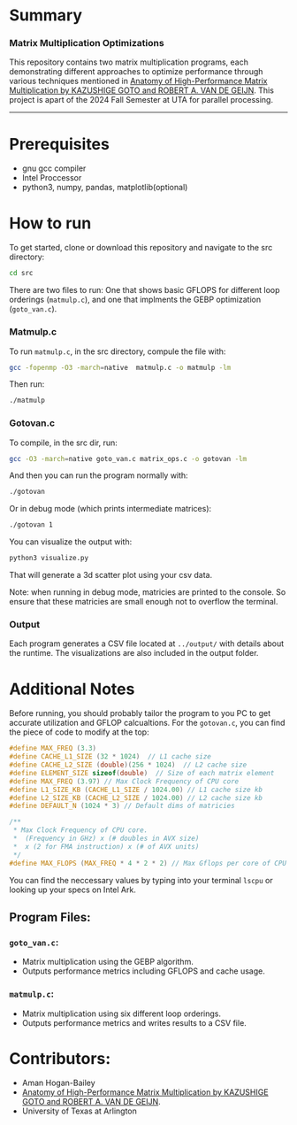 # Summary
### Matrix Multiplication Optimizations
This repository contains two matrix multiplication programs, each demonstrating different approaches to optimize performance through various techniques mentioned in [Anatomy of High-Performance Matrix Multiplication by KAZUSHIGE GOTO and ROBERT A. VAN DE GEIJN](https://www.cs.utexas.edu/~flame/pubs/GotoTOMS_revision.pdf). This project is apart of the 2024 Fall Semester at UTA for parallel processing.

---

# Prerequisites

- gnu gcc compiler
- Intel Proccessor
- python3, numpy, pandas, matplotlib(optional)

# How to run

To get started, clone or download this repository and navigate to the src directory:

```bash
cd src
```

There are two files to run: One that shows basic GFLOPS for different loop orderings (`matmulp.c`), and one that implments the GEBP optimization (`goto_van.c`).

### Matmulp.c

To run `matmulp.c`, in the src directory, compule the file with:

```bash
gcc -fopenmp -O3 -march=native  matmulp.c -o matmulp -lm
```
Then run:

```bash
./matmulp
```

### Gotovan.c

To compile, in the src dir, run:

```bash
gcc -O3 -march=native goto_van.c matrix_ops.c -o gotovan -lm
```

And then you can run the program normally with:

```bash
./gotovan
```

Or in debug mode (which prints intermediate matrices):

```bash
./gotovan 1
```

You can visualize the output with:
```bash
python3 visualize.py
```

That will generate a 3d scatter plot using your csv data.

Note: when running in debug mode, matricies are printed to the console. So ensure that these matricies are small enough not to overflow the terminal.

### Output

Each program generates a CSV file located at `../output/` with details about the runtime. The visualizations are also included in the output folder.

# Additional Notes
Before running, you should probably tailor the program to you PC to get accurate utilization and GFLOP calcualtions. For the `gotovan.c`, you can find the piece of code to modify at the top:

```c
#define MAX_FREQ (3.3)
#define CACHE_L1_SIZE (32 * 1024)  // L1 cache size 
#define CACHE_L2_SIZE (double)(256 * 1024)  // L2 cache size
#define ELEMENT_SIZE sizeof(double)  // Size of each matrix element
#define MAX_FREQ (3.97) // Max Clock Frequency of CPU core
#define L1_SIZE_KB (CACHE_L1_SIZE / 1024.00) // L1 cache size kb
#define L2_SIZE_KB (CACHE_L2_SIZE / 1024.00) // L2 cache size kb
#define DEFAULT_N (1024 * 3) // Default dims of matricies

/**
 * Max Clock Frequency of CPU core.
 *  (Frequency in GHz) x (# doubles in AVX size)
 *  x (2 for FMA instruction) x (# of AVX units)
 */
#define MAX_FLOPS (MAX_FREQ * 4 * 2 * 2) // Max Gflops per core of CPU
```
You can find the neccessary values by typing into your terminal `lscpu` or looking up your specs on Intel Ark.

## Program Files:

### `goto_van.c`:
- Matrix multiplication using the GEBP algorithm.
- Outputs performance metrics including GFLOPS and cache usage.

### `matmulp.c`:
- Matrix multiplication using six different loop orderings.
- Outputs performance metrics and writes results to a CSV file.

# Contributors:
- Aman Hogan-Bailey
- [Anatomy of High-Performance Matrix Multiplication by KAZUSHIGE GOTO and ROBERT A. VAN DE GEIJN](https://www.cs.utexas.edu/~flame/pubs/GotoTOMS_revision.pdf).
- University of Texas at Arlington